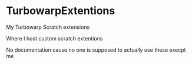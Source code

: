 # TurbowarpExtentions
My Turbowarp Scratch extensions

Where I host custom scratch extentions

No documentation cause no one is supposed to actually use these execpt me
